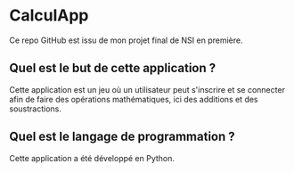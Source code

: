 # CalculApp
Ce repo GitHub est issu de mon projet final de NSI en première.

## Quel est le but de cette application ?
Cette application est un jeu où un utilisateur peut s'inscrire et se connecter afin de faire des opérations mathématiques, ici des additions et des soustractions.

## Quel est le langage de programmation ?
Cette application a été développé en Python.
